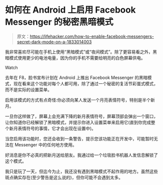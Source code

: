 # 如何在 Android 上启用 Facebook Messenger 的秘密黑暗模式

> 原文：<https://lifehacker.com/how-to-enable-facebook-messengers-secret-dark-mode-on-a-1833014003>

我非常喜欢尽可能在手机上使用“黑暗模式”或“夜间模式”。除了更容易看之外，黑暗模式使用更少的电池电量，因为你的手机不需要给明亮的白色屏幕供电。

Watch

去年在 F8，脸书宣布计划在 Android 上推出 Facebook Messenger 的黑暗模式，现在看来这个功能对每个人都可用，除了通过一个秘密的复活节彩蛋式模式，而不是实际的设置菜单。

启用该模式的方式有点奇怪:你必须向某人发送一个月亮表情符号，特别是半个新月。

一旦你这样做了，屏幕上会充满下降的新月表情符号，屏幕顶部会弹出一个窗口，让你知道你已经解锁了黑暗模式，并提示你进入设置菜单来启用它(直到你完成整个新月表情符号的事情，它才会出现在设置中)。

当您启用该功能时，您还会收到一条警告，提示您该功能正在开发中，可能暂时无法在 Messenger 中的任何地方使用。

好消息是你不必真的把新月送给朋友。我通过给一个垃圾脸书机器人发信息解锁了这个模式。

我只是玩了一天，但迄今为止，我还没有遇到黑暗模式不起作用的地方。虽然这些斑点确实存在(至少警告是这么说的)，但你可能不会遇到太多。